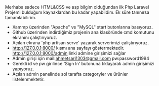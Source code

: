 Merhaba sadece HTML&CSS ve asp bilgim olduğundan ilk Php Laravel Projemi bulduğum kaynaklardan bu kadar yapabildim. Ek süre tanınırsa tamamlabilirim.


- Xammp üzerinden "Apache" ve "MySQL" start butonlarına basıyoruz.
- Github üzerinden indirdiğimiz projenin ana klasöründe cmd komutunu ekranını çalıştırıyoruz.
- Açılan ekrana 'php artisan serve' yazarak serverimizi çalıştırıyoruz.
- http://127.0.0.1:8000/ kısmı ana sayfayı göstermektedir. http://127.0.0.1:8000/admin linki admine girişimizi sağlar
- Admin girişi için mail:ahmetsari1303@gmail.com pw:password1994 
- Gerekli id ve pw girilince 'Sign In' butonuna tıklayarak admin girişimizi yapıyoruz.
- Açılan admin panelinde sol tarafta categoryler ve ürünler listelenmektetir.
